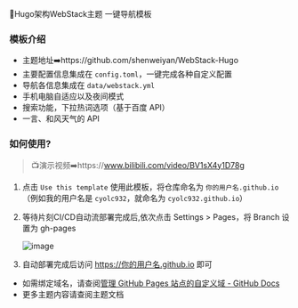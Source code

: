 🍭Hugo架构WebStack主题 一键导航模板

### 模板介绍

- 主题地址➡️https://github.com/shenweiyan/WebStack-Hugo
- 主要配置信息集成在 `config.toml`，一键完成各种自定义配置
- 导航各信息集成在 `data/webstack.yml` 
- 手机电脑自适应以及夜间模式
- 搜索功能，下拉热词选项（基于百度 API）
- 一言、和风天气的 API


### 如何使用?

> 📺演示视频➡️https://www.bilibili.com/video/BV1sX4y1D78g

1. 点击 `Use this template` 使用此模板，将仓库命名为 `你的用户名.github.io`
    （例如我的用户名是 `cyolc932`，就命名为 `cyolc932.github.io`）
    
2. 等待片刻CI/CD自动流部署完成后,依次点击 Settings > Pages，将 Branch 设置为 gh-pages

    ![image](https://user-images.githubusercontent.com/97100140/221348938-596c7cec-7f64-49c5-8cbe-f2e6c7681947.png)


3. 自动部署完成后访问 https://你的用户名.github.io 即可


- 如需绑定域名，请查阅[管理 GitHub Pages 站点的自定义域 - GitHub Docs](https://docs.github.com/zh/pages/configuring-a-custom-domain-for-your-github-pages-site/managing-a-custom-domain-for-your-github-pages-site) 
- 更多主题内容请查阅主题文档

<!-- #### 自动更新主题

1. [创建个人访问令牌 - GitHub Docs](https://docs.github.com/zh/authentication/keeping-your-account-and-data-secure/creating-a-personal-access-token)。此处只需勾选 `workflow`

    ![image](https://user-images.githubusercontent.com/97100140/221348264-c2edf2a0-2cce-4bc6-9f72-dd6c5cf4a392.png)
    
    **一定要记得复制令牌密钥**

2. 回到刚才创建的仓库，依次点击 `Settings > Secrets and variables > Actions`，添加 `repository secret`

   ![image](https://user-images.githubusercontent.com/97100140/221348989-4d210885-6b0c-4930-a28d-bf2ce663eb7e.png)
   
   Name 填写 `CI_TOKEN`，Secret 填写令牌密钥
   
   ![image](https://user-images.githubusercontent.com/97100140/221348504-19f9134d-74e2-43a4-a6bc-5cc456919da8.png)


#### 在自动更新主题的基础上：如想手动更新如下所示

![image](https://user-images.githubusercontent.com/97100140/221348608-ede160ba-9e22-4fbb-93e6-937c351b44a1.png) -->
